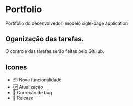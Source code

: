 # Portfolio

Portifolio do desenvolvedor:  modelo sigle-page application 

## Oganização das tarefas.

O controle das tarefas serão feitas pelo GitHub.

## Icones
- :package: Nova funcionalidade
- :up: Atualização 
- :bug: Correção de bug
- :checkered_flag: Release